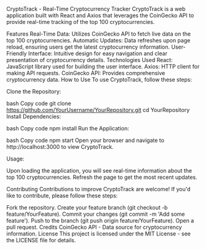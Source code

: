 CryptoTrack - Real-Time Cryptocurrency Tracker
CryptoTrack is a web application built with React and Axios that leverages the CoinGecko API to provide real-time tracking of the top 100 cryptocurrencies.

Features
Real-Time Data: Utilizes CoinGecko API to fetch live data on the top 100 cryptocurrencies.
Automatic Updates: Data refreshes upon page reload, ensuring users get the latest cryptocurrency information.
User-Friendly Interface: Intuitive design for easy navigation and clear presentation of cryptocurrency details.
Technologies Used
React: JavaScript library used for building the user interface.
Axios: HTTP client for making API requests.
CoinGecko API: Provides comprehensive cryptocurrency data.
How to Use
To use CryptoTrack, follow these steps:

Clone the Repository:

bash
Copy code
git clone https://github.com/YourUsername/YourRepository.git
cd YourRepository
Install Dependencies:

bash
Copy code
npm install
Run the Application:

bash
Copy code
npm start
Open your browser and navigate to http://localhost:3000 to view CryptoTrack.

Usage:

Upon loading the application, you will see real-time information about the top 100 cryptocurrencies. Refresh the page to get the most recent updates.

Contributing
Contributions to improve CryptoTrack are welcome! If you'd like to contribute, please follow these steps:

Fork the repository.
Create your feature branch (git checkout -b feature/YourFeature).
Commit your changes (git commit -m 'Add some feature').
Push to the branch (git push origin feature/YourFeature).
Open a pull request.
Credits
CoinGecko API - Data source for cryptocurrency information.
License
This project is licensed under the MIT License - see the LICENSE file for details.